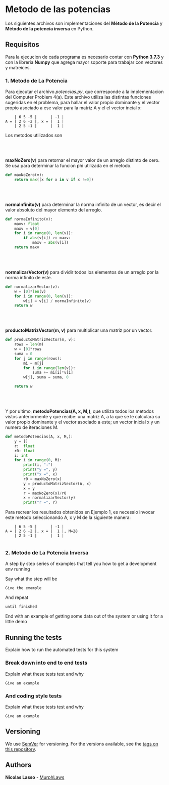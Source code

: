 # Metodo de las potencias

Los siguientes archivos son implementaciones del **Método de la Potencia** y **Método de la potencia inversa** en Python.

## Requisitos

Para la ejecucion de cada programa es necesario contar con **Python 3.7.3** y con la libreria 
**Numpy** que agrega mayor soporte para trabajar con vectores y matreices.

### 1. Metodo de La Potencia

Para ejecutar el archivo _potencias.py_, que corresponde a la implementacion del Computer Problem 4(a). Este archivo utiliza las distintas funciones sugeridas en el problema, para hallar el valor propio dominante y el vector propio asociado a ese valor para la matriz A y el el vector incial x:

``` 
    | 6 5 -5 |      | -1 |
A = | 2 6 -2 |, x = |  1 |
    | 2 5 -1 |      |  1 |
```
Los metodos utilizados son

<br />
<br />

**maxNoZero(v**) para retornar el mayor valor de un arreglo distinto de cero. Se usa para determinar la funcion phi utilizada en el metodo.  
```python
def maxNoZero(v):
    return max([x for x in v if x !=0])
```
<br />
<br />


**normaInfinito(v)** para determinar la norma infinito de un vector, es decir el valor absoluto del mayor elemento del arreglo.
```python
def normaInfinito(v):
    maxv: float
    maxv = v[0]
    for i in range(0, len(v)):
        if abs(v[i]) >= maxv:
            maxv = abs(v[i])
    return maxv
```

<br />
<br />


**normalizarVector(v)** para dividir todos los elementos de un arreglo por la norma infinito de este.
```python
def normalizarVector(v):
    w = [0]*len(v)
    for i in range(0, len(v)):
        w[i] = v[i] / normaInfinito(v)
    return w
```

<br />
<br />


**productoMatrizVector(m, v)** para multiplicar una matriz por un vector.
```python
def productoMatrizVector(m, v):
    rows = len(m)
    w = [0]*rows
    suma = 0
    for j in range(rows):
        mi = m[j]
        for i in range(len(v)):
            suma += mi[i]*v[i]
        w[j], suma = suma, 0

    return w
```
<br />
<br />


Y por ultimo, **metodoPotencias(A, x, M,)**, que utiliza todos los metodos vistos anteriormente y que recibe: una matriz A, a la que se le calculara su valor propio dominante y el vector asociado a este; un vector inicial x y un numero de iteraciones M.

```python
def metodoPotencias(A, x, M,):
    y = []
    r:  float
    r0: float
    i: int
    for i in range(0, M):
        print(i, ":")
        print("y =", y)
        print("x =", x)
        r0 = maxNoZero(x)
        y = productoMatrizVector(A, x)
        x = y
        r = maxNoZero(x)/r0
        x = normalizarVector(y)
        print("r =", r)

```
Para recrear los resultados obtenidos en Ejemplo 1, es necesaio invocar este metodo seleccionando A, x y M de la siguiente manera:

```
    | 6 5 -5 |      | -1 |
A = | 2 6 -2 |, x = |  1 |, M=28
    | 2 5 -1 |      |  1 |
    
```

### 2. Metodo de La Potencia Inversa

A step by step series of examples that tell you how to get a development env running

Say what the step will be

```
Give the example
```

And repeat

```
until finished
```

End with an example of getting some data out of the system or using it for a little demo

## Running the tests

Explain how to run the automated tests for this system

### Break down into end to end tests

Explain what these tests test and why

```
Give an example
```

### And coding style tests

Explain what these tests test and why

```
Give an example
```


## Versioning

We use [SemVer](http://semver.org/) for versioning. For the versions available, see the [tags on this repository](https://github.com/your/project/tags). 

## Authors

**Nicolas Lasso** - [MurphLaws](https://github.com/MurphLaws)



